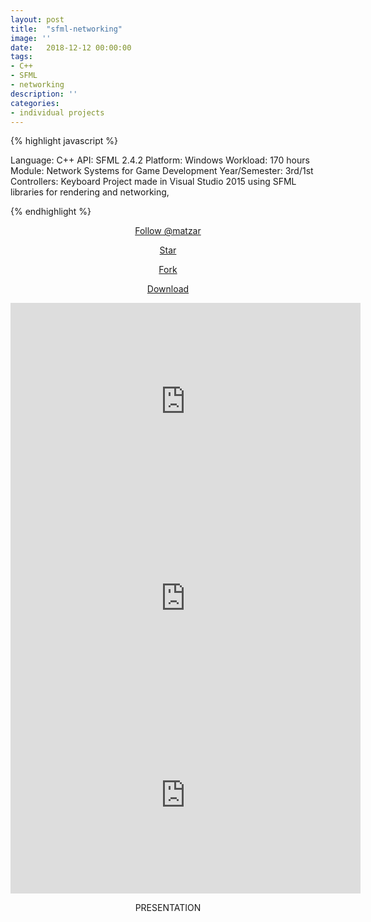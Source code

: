```yaml
---
layout: post
title:  "sfml-networking"
image: ''
date:   2018-12-12 00:00:00
tags:
- C++
- SFML
- networking
description: ''
categories:
- individual projects
---
```


{% highlight javascript %}

Language: C++
API: SFML 2.4.2
Platform: ​Windows
Workload: 170 hours
Module: Network Systems for Game Development
Year/Semester: 3rd/1st
Controllers: Keyboard
​​Project made in Visual Studio 2015 using SFML libraries for rendering and networking,

{% endhighlight %}


<!-- BUTTONS -->
<center>
<body>

<!-- Place this tag where you want the button to render. -->
<a class="github-button" href="https://github.com/matzar" aria-label="Follow @matzar on GitHub">Follow @matzar</a>

<!-- Place this tag where you want the button to render. -->
<a class="github-button" href="https://github.com/matzar/SFML-Networking" data-icon="octicon-star" aria-label="Star matzar/SFML-Networking on GitHub">Star</a>

<!-- Place this tag where you want the button to render. -->
<a class="github-button" href="https://github.com/matzar/SFML-Networking/fork" data-icon="octicon-repo-forked" aria-label="Fork matzar/SFML-Networking on GitHub">Fork</a>

<!-- Place this tag where you want the button to render. -->
<a class="github-button" href="https://github.com/matzar/SFML-Networking/archive/master.zip" data-icon="octicon-cloud-download" aria-label="Download matzar/SFML-Networking on GitHub">Download</a>

<!-- Place this tag in your head or just before your close body tag. -->
<script async defer src="https://buttons.github.io/buttons.js"></script>

</body>
</center>

<!-- YOTUUBE VIDEO 1 -->
<center><iframe width="560" height="315" src="https://www.youtube.com/embed/B-qvW1c78eA" frameborder="0" allow="accelerometer; autoplay; encrypted-media; gyroscope; picture-in-picture" allowfullscreen></iframe></center>

<!-- YOTUUBE VIDEO 1 -->
<center><iframe width="560" height="315" src="https://www.youtube.com/embed/OoSyf4ju9jI" frameborder="0" allow="accelerometer; autoplay; encrypted-media; gyroscope; picture-in-picture" allowfullscreen></iframe></center>

<!-- YOTUUBE VIDEO 1 -->
<center><iframe width="560" height="315" src="https://www.youtube.com/embed/8psz0Gav-f4" frameborder="0" allow="accelerometer; autoplay; encrypted-media; gyroscope; picture-in-picture" allowfullscreen></iframe></center>

<!-- PRESENTATION -->
<center><p>PRESENTATION</p></center>

<!-- PIC 1 -->
<figure class="foto-legenda">
	<img src="{{ "/assets/img/sfml-networking/1.png"}}" alt="">
	<figcaption> 
	</figcaption>
</figure>

<!-- PIC 2 -->
<figure class="foto-legenda">
	<img src="{{ "/assets/img/sfml-networking/2.png"}}" alt="">
	<figcaption> 
	</figcaption>
</figure>

<!-- PIC 3 -->
<figure class="foto-legenda">
	<img src="{{ "/assets/img/sfml-networking/3.png"}}" alt="">
	<figcaption> 
	</figcaption>
</figure>

<!-- PIC 4 -->
<figure class="foto-legenda">
	<img src="{{ "/assets/img/sfml-networking/4.png"}}" alt="">
	<figcaption> 
	</figcaption>
</figure>

<!-- PIC 5 -->
<figure class="foto-legenda">
	<img src="{{ "/assets/img/sfml-networking/5.png"}}" alt="">
	<figcaption> 
	</figcaption>
</figure>

<!-- PIC 6 -->
<figure class="foto-legenda">
	<img src="{{ "/assets/img/sfml-networking/6.png"}}" alt="">
	<figcaption> 
	</figcaption>
</figure>

<!-- PIC 7 -->
<figure class="foto-legenda">
	<img src="{{ "/assets/img/sfml-networking/7.png"}}" alt="">
	<figcaption> 
	</figcaption>
</figure>

<!-- PIC 8 -->
<figure class="foto-legenda">
	<img src="{{ "/assets/img/sfml-networking/8.png"}}" alt="">
	<figcaption> 
	</figcaption>
</figure>

<!-- PIC 9 -->
<figure class="foto-legenda">
	<img src="{{ "/assets/img/sfml-networking/9.png"}}" alt="">
	<figcaption> 
	</figcaption>
</figure>

<!-- PIC 10 -->
<figure class="foto-legenda">
	<img src="{{ "/assets/img/sfml-networking/10.png"}}" alt="">
	<figcaption> 
	</figcaption>
</figure>
